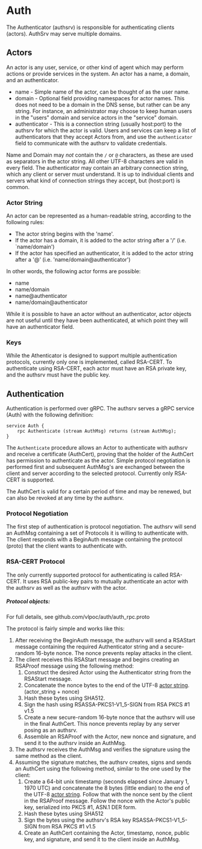 # Auth

The Authenticator (authsrv) is responsible for authenticating clients (actors).
AuthSrv may serve multiple domains.

## Actors

An actor is any user, service, or other kind of agent which may perform actions
or provide services in the system. An actor has a name, a domain, and an
authenticator.

* name - Simple name of the actor, can be thought of as the user name.
* domain - Optional field providing namespaces for actor names. This does not
need to be a domain in the DNS sense, but rather can be any string. For
instance, an administrator may choose to keep human users in the "users" domain
and service actors in the "service" domain.
* authenticator - This is a connection string (usually host:port) to the
authsrv for which the actor is valid. Users and services can keep a list of
authenticators that they accept Actors from, and use the `authenticator` field
to communicate with the authsrv to validate credentials.

Name and Domain may *not* contain the `/` or `@` characters, as these are used
as separators in the actor string. All other UTF-8 characters are valid in
every field. The authenticator may contain an arbitrary connection string,
which any client or server must understand. It is up to individual clients and
servers what kind of connection strings they accept, but (host:port) is common.

### Actor String
An actor can be represented as a human-readable string, according to the
following rules:
* The actor string begins with the 'name'.
* If the actor has a domain, it is added to the actor string after a '/' (i.e.
`name/domain')
* If the actor has specified an authenticator, it is added to the actor string
after a '@' (i.e. 'name/domain@authenticator')

In other words, the following actor forms are possible:
* name
* name/domain
* name@authenticator
* name/domain@authenticator

While it is possible to have an actor without an authenticator, actor objects
are not useful until they have been authenticated, at which point they will
have an authenticator field.

### Keys

While the Athenticator is designed to support multiple authentication
protocols, currently only one is implemented, called RSA-CERT. To authenticate
using RSA-CERT, each actor must have an RSA private key, and the authsrv must
have the public key.

## Authentication

Authentication is performed over gRPC. The authsrv serves a gRPC service (Auth)
with the following definition:
```
service Auth {
	rpc Authenticate (stream AuthMsg) returns (stream AuthMsg);
}
```

The `Authenticate` procedure allows an Actor to authenticate with authsrv and
receive a certificate (AuthCert), proving that the holder of the AuthCert has
permission to authenticate as the actor. Simple protocol negotiation is
performed first and subsequent AuthMsg's are exchanged between the client and
server according to the selected protocol. Currently only RSA-CERT is
supported.

The AuthCert is valid for a certain period of time and may be renewed, but can
also be revoked at any time by the authsrv.

### Protocol Negotiation
The first step of authentication is protocol negotiation. The authsrv will send
an AuthMsg containing a set of Protocols it is willing to authenticate with.
The client responds with a BeginAuth message containing the protocol (proto) that
the client wants to authenticate with.

### RSA-CERT Protocol
The only currently supported protocol for authenticating is called RSA-CERT. It
uses RSA public-key pairs to mutually authenticate an actor with the authsrv as
well as the authsrv with the actor.

##### Protocol objects:
For full details, see github.com/vlpoc/auth/auth_rpc.proto

The protocol is fairly simple and works like this:
1. After receiving the BeginAuth message, the authsrv will send a RSAStart
message containing the required Authenticator string and a secure-random
16-byte nonce. The nonce prevents replay attacks in the client.
2. The client receives this RSAStart message and begins creating an RSAProof
message using the following method:
	1. Construct the desired Actor using the Authenticator string from the
	RSAStart message.
	1. Concatenate the nonce bytes to the end of the UTF-8 [actor
	string](actor_string). (actor_string + nonce)
	2. Hash these bytes using SHA512.
	3. Sign the hash using RSASSA-PKCS1-V1_5-SIGN from RSA PKCS #1 v1.5
	4. Create a new secure-random 16-byte nonce that the authsrv will use
	in the final AuthCert. This nonce prevents replay by any server posing as
	an authsrv.	
	5. Assemble an RSAProof with the Actor, new nonce and signature, and send it
	to the authsrv inside an AuthMsg.
3. The authsrv receives the AuthMsg and verifies the signature using the same
method as the client.
4. Assuming the signature matches, the authsrv creates, signs and sends an
AuthCert using the following method, similar to the one used by the client:
	1. Create a 64-bit unix timestamp (seconds elapsed since January 1,
	1970 UTC) and concatenate the 8 bytes (little endian) to the end of the UTF-8
	[actor string](actor_string). Follow that with the nonce sent by the client in
	the RSAProof message. Follow the nonce with the Actor's public key, serialized
	into PKCS #1, ASN.1 DER form.
	2. Hash these bytes using SHA512
	3. Sign the bytes using the authsrv's RSA key RSASSA-PKCS1-V1_5-SIGN
	from RSA PKCS #1 v1.5
	4. Create an AuthCert containing the Actor, timestamp, nonce, public key, and
	signature, and send it to the client inside an AuthMsg.
